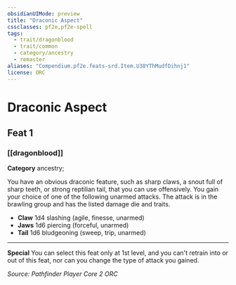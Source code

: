 ```yaml
---
obsidianUIMode: preview
title: "Draconic Aspect"
cssclasses: pf2e,pf2e-spell
tags:
  - trait/dragonblood
  - trait/common
  - category/ancestry
  - remaster
aliases: "Compendium.pf2e.feats-srd.Item.U38YThMudfDihnj1"
license: ORC
---
```

# Draconic Aspect
## Feat 1
### [[dragonblood]]

**Category** ancestry; 




You have an obvious draconic feature, such as sharp claws, a snout full of sharp teeth, or strong reptilian tail, that you can use offensively. You gain your choice of one of the following unarmed attacks. The attack is in the brawling group and has the listed damage die and traits.

*   **Claw** 1d4 slashing (agile, finesse, unarmed)
*   **Jaws** 1d6 piercing (forceful, unarmed)
*   **Tail** 1d6 bludgeoning (sweep, trip, unarmed)

* * *

**Special** You can select this feat only at 1st level, and you can't retrain into or out of this feat, nor can you change the type of attack you gained.

*Source: Pathfinder Player Core 2*
*ORC*